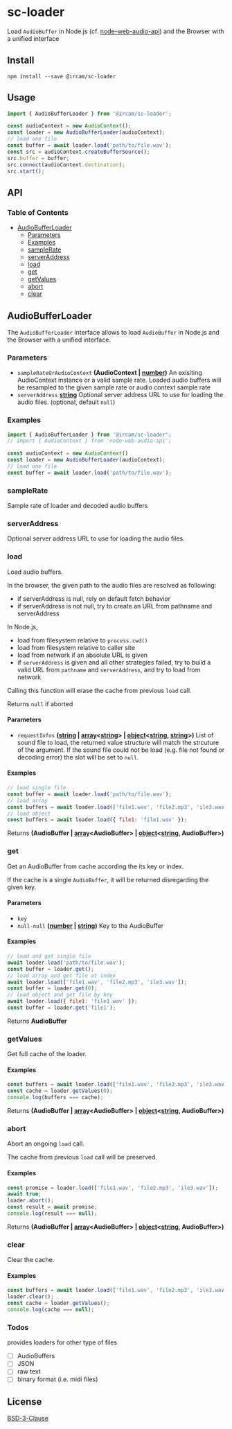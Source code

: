 # sc-loader

Load `AudioBuffer` in Node.js (cf. [node-web-audio-api](https://www.npmjs.com/package/node-web-audio-api)) and the Browser with a unified interface

## Install

```
npm install --save @ircam/sc-loader
```

## Usage

```js
import { AudioBufferLoader } from '@ircam/sc-loader';

const audioContext = new AudioContext();
const loader = new AudioBufferLoader(audioContext);
// load one file
const buffer = await loader.load('path/to/file.wav');
const src = audioContext.createBufferSource();
src.buffer = buffer;
src.connect(audioContext.destination);
src.start();
```

## API

<!-- api -->
<!-- Generated by documentation.js. Update this documentation by updating the source code. -->

### Table of Contents

*   [AudioBufferLoader][1]
    *   [Parameters][2]
    *   [Examples][3]
    *   [sampleRate][4]
    *   [serverAddress][5]
    *   [load][6]
    *   [get][7]
    *   [getValues][8]
    *   [abort][9]
    *   [clear][10]

## AudioBufferLoader

The `AudioBufferLoader` interface allows to load `AudioBuffer` in Node.js
and the Browser with a unified interface.

### Parameters

*   `sampleRateOrAudioContext` **(AudioContext | [number][11])** An exisiting AudioContext
    instance or a valid sample rate. Loaded audio buffers will be resampled to
    the given sample rate or audio context sample rate
*   `serverAddress` **[string][12]** Optional server address URL to use
    for loading the audio files. (optional, default `null`)

### Examples

```javascript
import { AudioBufferLoader } from '@ircam/sc-loader';
// import { AudioContext } from 'node-web-audio-api';

const audioContext = new AudioContext()
const loader = new AudioBufferLoader(audioContext);
// load one file
const buffer = await loader.load('path/to/file.wav');
```

### sampleRate

Sample rate of loader and decoded audio buffers

### serverAddress

Optional server address URL to use for loading the audio files.

### load

Load audio buffers.

In the browser, the given path to the audio files are resolved as following:

*   if serverAddress is null, rely on default fetch behavior
*   if serverAddress is not null, try to create an URL from pathname and serverAddress

In Node.js,

*   load from filesystem relative to `process.cwd()`
*   load from filesystem relative to caller site
*   load from network if an absolute URL is given
*   if `serverAddress` is given and all other strategies failed, try to build
    a valid URL from `pathname` and `serverAddress`, and try to load from network

Calling this function will erase the cache from previous `load` call.

Returns `null` if aborted

#### Parameters

*   `requestInfos` **([string][12] | [array][13]<[string][12]> | [object][14]<[string][12], [string][12]>)** List of
    sound file to load, the returned value structure will match the strcuture
    of the argument. If the sound file could not be load (e.g. file not found or
    decoding error) the slot will be set to `null`.

#### Examples

```javascript
// load single file
const buffer = await loader.load('path/to/file.wav');
// load array
const buffers = await loader.load(['file1.wav', 'file2.mp3', 'ile3.wav']);
// load object
const buffers = await loader.load({ file1: 'file1.wav' });
```

Returns **(AudioBuffer | [array][13]\<AudioBuffer> | [object][14]<[string][12], AudioBuffer>)**&#x20;

### get

Get an AudioBuffer from cache according the its key or index.

If the cache is a single `AudioBuffer`, it will be returned disregarding
the given key.

#### Parameters

*   `key` &#x20;
*   `null-null` **([number][11] | [string][12])** Key to the AudioBuffer

#### Examples

```javascript
// load and get single file
await loader.load('path/to/file.wav');
const buffer = loader.get();
// load array and get file at index
await loader.load(['file1.wav', 'file2.mp3', 'ile3.wav']);
const buffer = loader.get(0);
// load object and get file by key
await loader.load({ file1: 'file1.wav' });
const buffer = loader.get('file1');
```

Returns **AudioBuffer**&#x20;

### getValues

Get full cache of the loader.

#### Examples

```javascript
const buffers = await loader.load(['file1.wav', 'file2.mp3', 'ile3.wav']);
const cache = loader.getValues(0);
console.log(buffers === cache);
```

Returns **(AudioBuffer | [array][13]\<AudioBuffer> | [object][14]<[string][12], AudioBuffer>)**&#x20;

### abort

Abort an ongoing `load` call.

The cache from previous `load` call will be preserved.

#### Examples

```javascript
const promise = loader.load(['file1.wav', 'file2.mp3', 'ile3.wav']);
await true;
loader.abort();
const result = await promise;
console.log(result === null);
```

Returns **(AudioBuffer | [array][13]\<AudioBuffer> | [object][14]<[string][12], AudioBuffer>)**&#x20;

### clear

Clear the cache.

#### Examples

```javascript
const buffers = await loader.load(['file1.wav', 'file2.mp3', 'ile3.wav']);
loader.clear();
const cache = loader.getValues();
console.log(cache === null);
```

[1]: #audiobufferloader

[2]: #parameters

[3]: #examples

[4]: #samplerate

[5]: #serveraddress

[6]: #load

[7]: #get

[8]: #getvalues

[9]: #abort

[10]: #clear

[11]: https://developer.mozilla.org/docs/Web/JavaScript/Reference/Global_Objects/Number

[12]: https://developer.mozilla.org/docs/Web/JavaScript/Reference/Global_Objects/String

[13]: https://developer.mozilla.org/docs/Web/JavaScript/Reference/Global_Objects/Array

[14]: https://developer.mozilla.org/docs/Web/JavaScript/Reference/Global_Objects/Object

<!-- apistop -->

### Todos

provides loaders for other type of files
+ [ ] AudioBuffers
+ [ ] JSON
+ [ ] raw text
+ [ ] binary format (i.e. midi files)

## License

[BSD-3-Clause](./LICENSE)
